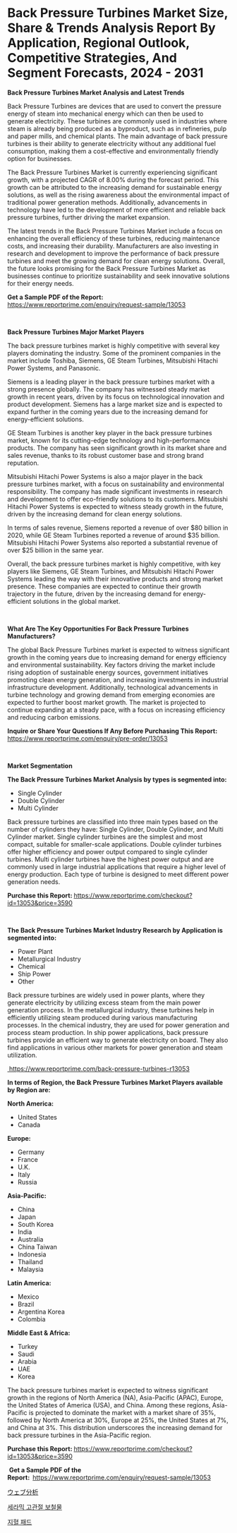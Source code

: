 <p><h1>Back Pressure Turbines Market Size, Share & Trends Analysis Report By Application, Regional Outlook, Competitive Strategies, And Segment Forecasts, 2024 - 2031</h1></p><p><strong>Back Pressure Turbines Market Analysis and Latest Trends</strong></p>
<p><p>Back Pressure Turbines are devices that are used to convert the pressure energy of steam into mechanical energy which can then be used to generate electricity. These turbines are commonly used in industries where steam is already being produced as a byproduct, such as in refineries, pulp and paper mills, and chemical plants. The main advantage of back pressure turbines is their ability to generate electricity without any additional fuel consumption, making them a cost-effective and environmentally friendly option for businesses.</p><p>The Back Pressure Turbines Market is currently experiencing significant growth, with a projected CAGR of 8.00% during the forecast period. This growth can be attributed to the increasing demand for sustainable energy solutions, as well as the rising awareness about the environmental impact of traditional power generation methods. Additionally, advancements in technology have led to the development of more efficient and reliable back pressure turbines, further driving the market expansion.</p><p>The latest trends in the Back Pressure Turbines Market include a focus on enhancing the overall efficiency of these turbines, reducing maintenance costs, and increasing their durability. Manufacturers are also investing in research and development to improve the performance of back pressure turbines and meet the growing demand for clean energy solutions. Overall, the future looks promising for the Back Pressure Turbines Market as businesses continue to prioritize sustainability and seek innovative solutions for their energy needs.</p></p>
<p><strong>Get a Sample PDF of the Report:&nbsp;</strong> <a href="https://www.reportprime.com/enquiry/request-sample/13053">https://www.reportprime.com/enquiry/request-sample/13053</a></p>
<p>&nbsp;</p>
<p><strong>Back Pressure Turbines Major Market Players</strong></p>
<p><p>The back pressure turbines market is highly competitive with several key players dominating the industry. Some of the prominent companies in the market include Toshiba, Siemens, GE Steam Turbines, Mitsubishi Hitachi Power Systems, and Panasonic.</p><p>Siemens is a leading player in the back pressure turbines market with a strong presence globally. The company has witnessed steady market growth in recent years, driven by its focus on technological innovation and product development. Siemens has a large market size and is expected to expand further in the coming years due to the increasing demand for energy-efficient solutions.</p><p>GE Steam Turbines is another key player in the back pressure turbines market, known for its cutting-edge technology and high-performance products. The company has seen significant growth in its market share and sales revenue, thanks to its robust customer base and strong brand reputation.</p><p>Mitsubishi Hitachi Power Systems is also a major player in the back pressure turbines market, with a focus on sustainability and environmental responsibility. The company has made significant investments in research and development to offer eco-friendly solutions to its customers. Mitsubishi Hitachi Power Systems is expected to witness steady growth in the future, driven by the increasing demand for clean energy solutions.</p><p>In terms of sales revenue, Siemens reported a revenue of over $80 billion in 2020, while GE Steam Turbines reported a revenue of around $35 billion. Mitsubishi Hitachi Power Systems also reported a substantial revenue of over $25 billion in the same year.</p><p>Overall, the back pressure turbines market is highly competitive, with key players like Siemens, GE Steam Turbines, and Mitsubishi Hitachi Power Systems leading the way with their innovative products and strong market presence. These companies are expected to continue their growth trajectory in the future, driven by the increasing demand for energy-efficient solutions in the global market.</p></p>
<p>&nbsp;</p>
<p><strong>What Are The Key Opportunities For Back Pressure Turbines Manufacturers?</strong></p>
<p><p>The global Back Pressure Turbines market is expected to witness significant growth in the coming years due to increasing demand for energy efficiency and environmental sustainability. Key factors driving the market include rising adoption of sustainable energy sources, government initiatives promoting clean energy generation, and increasing investments in industrial infrastructure development. Additionally, technological advancements in turbine technology and growing demand from emerging economies are expected to further boost market growth. The market is projected to continue expanding at a steady pace, with a focus on increasing efficiency and reducing carbon emissions.</p></p>
<p><strong>Inquire or Share Your Questions If Any Before Purchasing This Report:</strong> <a href="https://www.reportprime.com/enquiry/pre-order/13053">https://www.reportprime.com/enquiry/pre-order/13053</a></p>
<p>&nbsp;</p>
<p><strong>Market Segmentation</strong></p>
<p><strong>The Back Pressure Turbines Market Analysis by types is segmented into:</strong></p>
<p><ul><li>Single Cylinder</li><li>Double Cylinder</li><li>Multi Cylinder</li></ul></p>
<p><p>Back pressure turbines are classified into three main types based on the number of cylinders they have: Single Cylinder, Double Cylinder, and Multi Cylinder market. Single cylinder turbines are the simplest and most compact, suitable for smaller-scale applications. Double cylinder turbines offer higher efficiency and power output compared to single cylinder turbines. Multi cylinder turbines have the highest power output and are commonly used in large industrial applications that require a higher level of energy production. Each type of turbine is designed to meet different power generation needs.</p></p>
<p><strong>Purchase this Report:&nbsp;</strong><a href="https://www.reportprime.com/checkout?id=13053&price=3590">https://www.reportprime.com/checkout?id=13053&price=3590</a></p>
<p>&nbsp;</p>
<p><strong>The Back Pressure Turbines Market Industry Research by Application is segmented into:</strong></p>
<p><ul><li>Power Plant</li><li>Metallurgical Industry</li><li>Chemical</li><li>Ship Power</li><li>Other</li></ul></p>
<p><p>Back pressure turbines are widely used in power plants, where they generate electricity by utilizing excess steam from the main power generation process. In the metallurgical industry, these turbines help in efficiently utilizing steam produced during various manufacturing processes. In the chemical industry, they are used for power generation and process steam production. In ship power applications, back pressure turbines provide an efficient way to generate electricity on board. They also find applications in various other markets for power generation and steam utilization.</p></p>
<p><a href="https://www.reportprime.com/back-pressure-turbines-r13053">&nbsp;https://www.reportprime.com/back-pressure-turbines-r13053</a></p>
<p><strong>In terms of Region, the Back Pressure Turbines Market Players available by Region are:</strong></p>
<p>
    <p> <strong> North America: </strong>
        <ul>
            <li>United States</li>
            <li>Canada</li>
        </ul>
        </p> 
    <p> <strong> Europe: </strong>
        <ul>
            <li>Germany</li>
            <li>France</li>
            <li>U.K.</li>
            <li>Italy</li>
            <li>Russia</li>
        </ul>
        </p> 
    <p> <strong> Asia-Pacific: </strong>
        <ul>
            <li>China</li>
            <li>Japan</li>
            <li>South Korea</li>
            <li>India</li>
            <li>Australia</li>
            <li>China Taiwan</li>
            <li>Indonesia</li>
            <li>Thailand</li>
            <li>Malaysia</li>
        </ul>
        </p> 
    <p> <strong> Latin America: </strong>
        <ul>
            <li>Mexico</li>
            <li>Brazil</li>
            <li>Argentina Korea</li>
            <li>Colombia</li>
        </ul>
        </p> 
    <p> <strong> Middle East & Africa: </strong>
        <ul>
            <li>Turkey</li>
            <li>Saudi</li>
            <li>Arabia</li>
            <li>UAE</li>
            <li>Korea</li>
        </ul>
    </p>
    </p>
<p><p>The back pressure turbines market is expected to witness significant growth in the regions of North America (NA), Asia-Pacific (APAC), Europe, the United States of America (USA), and China. Among these regions, Asia-Pacific is projected to dominate the market with a market share of 35%, followed by North America at 30%, Europe at 25%, the United States at 7%, and China at 3%. This distribution underscores the increasing demand for back pressure turbines in the Asia-Pacific region.</p></p>
<p><strong>Purchase this Report: </strong><a href="https://www.reportprime.com/checkout?id=13053&price=3590">https://www.reportprime.com/checkout?id=13053&price=3590</a></p>
<p>&nbsp;<strong>Get a Sample PDF of the Report:&nbsp;&nbsp;</strong><a href="https://www.reportprime.com/enquiry/request-sample/13053">https://www.reportprime.com/enquiry/request-sample/13053</a></p>
<p><strong></strong></p>
<p><p><a href="https://github.com/EthanMorar2011/Market-Research-Report-List-1/blob/main/246858020800.md">ウェブ分析</a></p><p><a href="https://github.com/WilburKihn5676/Market-Research-Report-List-1/blob/main/616350719267.md">세라믹 고관절 보철물</a></p><p><a href="https://github.com/wallacBahrtyinger567686/Market-Research-Report-List-1/blob/main/611752419268.md">지혈 패드</a></p></p>